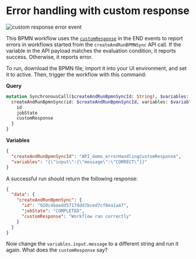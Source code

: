 # Error handling with custom response


![custom response error event](https://raw.githubusercontent.com/libremfg/libremfg.github.io/main/static/images/bpmn/screenshot-rhize-bpmn-error-handling-custom-response.png)

This BPMN workflow uses the [`customResponse`](https://docs.rhize.com/how-to/bpmn/trigger-workflows/#customresponse) in the END events
to report errors in workflows started from the `createAndRunBPMNSync` API call.
If the variable in the API payload matches the evaluation condition, it reports success.
Otherwise, it reports error.

To run, download the BPMN file, import it into your UI environment, and set it to active.
Then, trigger the workflow with this command:

**Query**


```graphql
mutation SynchronousCall($createAndRunBpmnSyncId: String!, $variables: String ) {
  createAndRunBpmnSync(id: $createAndRunBpmnSyncId, variables: $variables) {
    id
    jobState
    customResponse
  }
}
```

**Variables**

```json
{
  "createAndRunBpmnSyncId": "API_demo_errorHandlingCustomResponse",
  "variables": "{\"input\":{\"message\":\"CORRECT\"}}"
}
```


A successful run should return the following response:

```json
{
  "data": {
    "createAndRunBpmnSync": {
      "id": "920c4baedd5717ddd7bced7cf8ea1a47",
      "jobState": "COMPLETED",
      "customResponse": "Workflow ran correctly"
    }
  }
}

```

Now change the `variables.input.message` to a different string and run it again.
What does the `customResponse` say?



